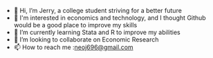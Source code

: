 - 👋 Hi, I’m Jerry, a college student striving for a better future
- 👀 I'm interested in economics and technology, and I thought Github would be a good place to improve my skills
- 🌱 I’m currently learning Stata and R to improve my abilities
- 💞️ I’m looking to collaborate on Economic Research
- 📫 How to reach me :neoj696@gmail.com

<!---
Neo-Jerry/Neo-Jerry is a ✨ special ✨ repository because its `README.md` (this file) appears on your GitHub profile.
You can click the Preview link to take a look at your changes.
--->
